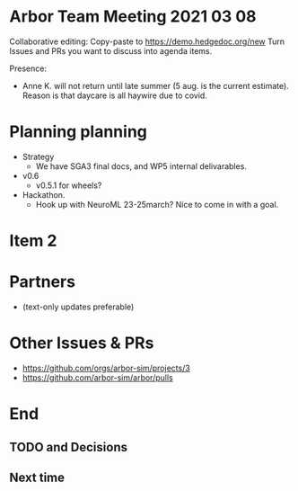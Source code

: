 Arbor Team Meeting 2021 03 08
=============================

Collaborative editing: Copy-paste to <https://demo.hedgedoc.org/new>
Turn Issues and PRs you want to discuss into agenda items.

Presence:

* Anne K. will not return until late summer (5 aug. is the current estimate). Reason is that daycare is all haywire due to covid.

Planning planning
=================

* Strategy
    * We have SGA3 final docs, and WP5 internal delivarables.
* v0.6
    * v0.5.1 for wheels?
* Hackathon.
    * Hook up with NeuroML 23-25march? Nice to come in with a goal.

Item 2
======



Partners
========

* (text-only updates preferable)


Other Issues & PRs
==================

* https://github.com/orgs/arbor-sim/projects/3
* https://github.com/arbor-sim/arbor/pulls

End
===

TODO and Decisions
------------------



Next time
---------

